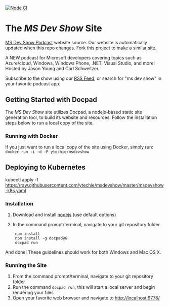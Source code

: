 [![Node CI](https://github.com/ytechie/msdevshow/workflows/Node%20CI/badge.svg)](https://github.com/ytechie/msdevshow/actions)

# The _MS Dev Show_ Site

[MS Dev Show Podcast](http://msdevshow.com) website source. Our website is automatically updated when this repo changes. Fork this project to make a similar site.

A NEW podcast for Microsoft developers covering topics such as Azure/cloud, Windows, Windows Phone, .NET, Visual Studio, and more! Hosted by Jason Young and Carl Schweitzer.

Subscribe to the show using our [RSS Feed](http://msdevshow.libsyn.com/rss), or search for "ms dev show" in your favorite podcast app.

## Getting Started with Docpad
The _MS Dev Show_ site utilizes Docpad, a nodejs-based static site generation tool, to build its website and resources. Follow the installation steps below to run a local copy of the site.

### Running with Docker

If you just want to run a local copy of the site using Docker, simply run:
`docker run -i -d -P ytechie/msdevshow`

## Deploying to Kubernetes

kubectl apply -f https://raw.githubusercontent.com/ytechie/msdevshow/master/msdevshow-k8s.yaml

### Installation

1. Download and install [nodejs](http://nodejs.org/) (use default options)
1. In the command prompt/terminal, navigate to your git repository folder

        npm install
        npm install -g docpad@6
        docpad run

And done! These guidelines should work for both Windows and Mac OS X.

### Running the Site

1. From the command prompt/terminal, navigate to your git repository folder
2. Run the command `docpad run`, this will start a local server and begin rendering your files
3. Open your favorite web browser and navigate to [http://localhost:9778/](http://localhost:9778/)
